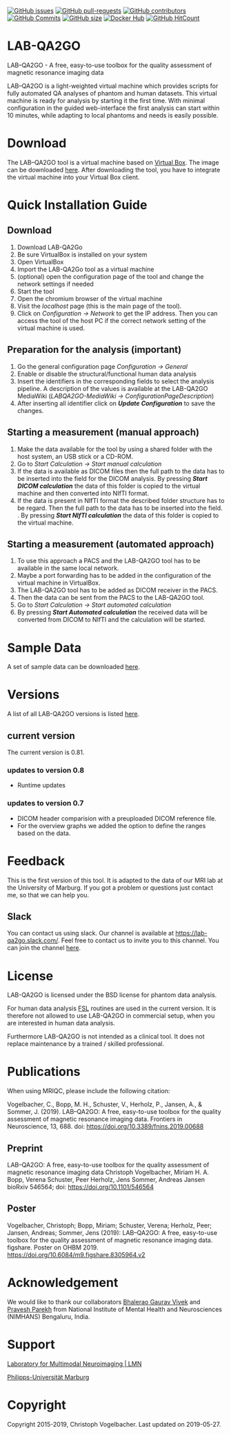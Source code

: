 [![GitHub issues](https://img.shields.io/github/issues/vogelbac/LAB-QA2GO.svg)](https://github.com/vogelbac/LAB-QA2GO/issues/)
[![GitHub pull-requests](https://img.shields.io/github/issues-pr/vogelbac/LAB-QA2GO.svg)](https://github.com/vogelbac/LAB-QA2GO/pulls/)
[![GitHub contributors](https://img.shields.io/github/contributors/vogelbac/LAB-QA2GO.svg)](https://GitHub.com/vogelbac/LAB-QA2GO/graphs/contributors/)
[![GitHub Commits](https://github-basic-badges.herokuapp.com/commits/vogelbac/LAB-QA2GO.svg)](https://github.com/vogelbac/LAB-QA2GO/commits/master)
[![GitHub size](https://github-size-badge.herokuapp.com/vogelbac/LAB-QA2GO.svg)](https://github.com/vogelbac/LAB-QA2GOs/archive/master.zip)
[![Docker Hub](https://img.shields.io/docker/pulls/vogelbac/LAB-QA2GO.svg?maxAge=2592000)](https://hub.docker.com/r/vogelbac/LAB-QA2GO/)
[![GitHub HitCount](http://hits.dwyl.io/vogelbac/LAB-QA2GO.svg)](http://hits.dwyl.io/vogelbac/LAB-QA2GO)


# LAB-QA2GO
LAB–QA2GO  - A free, easy-to-use toolbox for the  quality assessment of magnetic resonance imaging data

LAB–QA2GO is a light-weighted virtual machine which provides scripts for fully automated QA analyses of phantom and human datasets. This virtual machine is ready for analysis by starting it the first time. With minimal configuration in the guided web-interface the first analysis can start within 10 minutes, while adapting to local phantoms and needs is easily possible.

# Download
The LAB–QA2GO tool is a virtual machine based on [Virtual Box](https://www.virtualbox.org/ "Official Virtual Box Site"). The image can be downloaded [here](https://osf.io/vdqmp/download "LAB-QA2GO download page on OSF"). After downloading the tool, you have to integrate the virtual machine into your Virtual Box client.

# Quick Installation Guide
## Download
1.	Download LAB-QA2Go
2.	Be sure VirtualBox is installed on your system
3.	Open VirtualBox
4.	Import the LAB-QA2Go tool as a virtual machine
5.	(optional) open the configuration page of the tool and change the network settings if needed
6.	Start the tool
7.	Open the chromium browser of the virtual machine
8.	Visit the _localhost_ page (this is the main page of the tool).
9.	Click on _Configuration -> Network_ to get the IP address. Then you can access the tool of the host PC if the correct network setting of the virtual machine is used.

## Preparation for the analysis (important)
1.	Go the general configuration page _Configuration -> General_
2.	Enable or disable the structural/functional human data analysis
3.	Insert the identifiers in the corresponding fields to select the analysis pipeline. A description of the values is available at the LAB-QA2GO MediaWiki (_LABQA2GO-MediaWiki -> ConfigurationPageDescription_)
4.	After inserting all identifier click on _**Update Configuration**_ to save the changes.

## Starting a measurement (manual approach)
1.	Make the data available for the tool by using a shared folder with the host system, an USB stick or a CD-ROM.
2.	Go to _Start Calculation -> Start manual calculation_ 
3.	If the data is available as DICOM files then the full path to the data has to be inserted into the field for the DICOM analysis. By pressing _**Start DICOM calculation**_ the data of this folder is copied to the virtual machine and then converted into NIfTI format.
4.	If the data is present in NIfTI format the described folder structure has to be regard. Then the full path to the data has to be inserted into the field. . By pressing _**Start NIfTI calculation**_ the data of this folder is copied to the virtual machine.

## Starting a measurement (automated approach)
1.	To use this approach a PACS and the LAB-QA2GO tool has to be available in the same local network.
2.	Maybe a port forwarding has to be added in the configuration of the virtual machine in VirtualBox.
3.	The LAB-QA2GO tool has to be added as DICOM receiver in the PACS.
4.	Then the data can be sent from the PACS to the LAB-QA2GO tool. 
5.	Go to _Start Calculation -> Start automated calculation_ 
6.	By pressing _**Start Automated calculation**_ the received data will be converted from DICOM to NIfTI and the calculation will be started. 

# Sample Data
A set of sample data can be downloaded [here](http://www.online.uni-marburg.de/quamri/labqa2go/LABQA2GO_sample_data.zip "LAB-QA2GO sample data").  

# Versions
A list of all LAB-QA2GO versions is listed [here](https://osf.io/qpn47/files/ "LAB-QA2GO OSF").

## current version
The current version is 0.81.
### updates to version 0.8
- Runtime updates
### updates to version 0.7
- DICOM header comparision with a preuploaded DICOM reference file.
- For the overview graphs we added the option to define the ranges based on the data.

# Feedback
This is the first version of this tool. It is adapted to the data of our MRI lab at the University of Marburg. If you got a problem or questions just contact me, so that we can help you.

## Slack
You can contact us using slack. Our channel is available at https://lab-qa2go.slack.com/. Feel free to contact us to invite you to this channel. You can join the channel [here](https://join.slack.com/t/lab-qa2go/shared_invite/enQtNjUxMTQ4Njg4MTMxLTgyNjViN2MzZWQxYTkyNjlhZWJjOGUxZjI3MTcwMjQwOTllY2RlNjA1MjA5NjBjMzMyZWVkMDY4YTkyMWQ3NGY "LAB-QA2GO slack channel").


# License
LAB-QA2GO is licensed under the BSD license for phantom data analysis.

For human data analysis [FSL](https://fsl.fmrib.ox.ac.uk/fsl/fslwiki/Licence "FSL Licence") routines are used in the current version. It is therefore not allowed to use LAB-QA2GO in commercial setup, when you are interested in human data analysis.

Furthermore LAB-QA2GO is not intended as a clinical tool. It does not replace maintenance by a trained / skilled professional.

# Publications
When using MRIQC, please include the following citation:

Vogelbacher, C., Bopp, M. H., Schuster, V., Herholz, P., Jansen, A., & Sommer, J. (2019). LAB–QA2GO: A free, easy-to-use toolbox for the quality assessment of magnetic resonance imaging data. Frontiers in Neuroscience, 13, 688. doi: https://doi.org/10.3389/fnins.2019.00688

## Preprint
LAB–QA2GO: A free, easy-to-use toolbox for the quality assessment of magnetic resonance imaging data
Christoph Vogelbacher, Miriam H. A. Bopp, Verena Schuster, Peer Herholz, Jens Sommer, Andreas Jansen
bioRxiv 546564; doi: https://doi.org/10.1101/546564

## Poster
Vogelbacher, Christoph; Bopp, Miriam; Schuster, Verena; Herholz, Peer; Jansen, Andreas; Sommer, Jens (2019): LAB–QA2GO: A free, easy-to-use toolbox for the quality assessment of magnetic resonance imaging data. figshare. Poster on OHBM 2019. https://doi.org/10.6084/m9.figshare.8305964.v2

# Acknowledgement
We would like to thank our collaborators [Bhalerao Gaurav Vivek](https://github.com/gvbhalerao591 "Bhalerao Gaurav Vivek Github page")  and [Pravesh Parekh](https://github.com/parekhpravesh "Pravesh Parekh Github page") from National Institute of Mental Health and Neurosciences (NIMHANS) Bengaluru, India. 

# Support
[Laboratory for Multimodal Neuroimaging | LMN](http://lmn-marburg.de/index.php/de/)

[Philipps-Universität Marburg](https://www.uni-marburg.de/en)

# Copyright
Copyright 2015-2019, Christoph Vogelbacher. Last updated on 2019-05-27.
